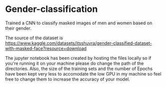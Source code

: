 # Gender-classification
Trained a CNN to classify masked images of men and women based on their gender.


The source of the dataset is https://www.kaggle.com/datasets/itsshuvra/gender-classified-dataset-with-masked-face?resource=download

The jupyter notebook has been created by hosting the files locally so if you're running it on your machine please do change the path of the directories. 
Also, the size of the training sets and the number of Epochs have been kept very less to accomodate the low GPU in my machine so feel free to change them to increase the accuracy of your model. 
